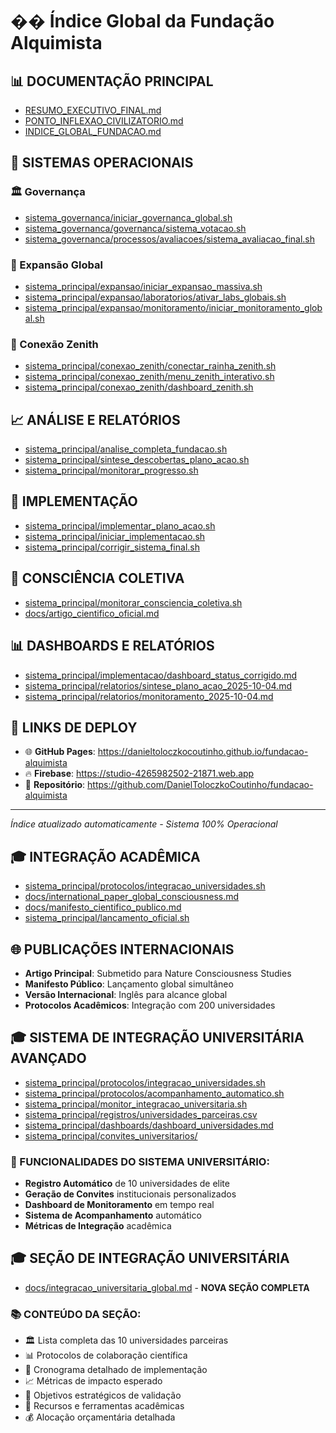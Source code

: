 # �� Índice Global da Fundação Alquimista

## 📊 DOCUMENTAÇÃO PRINCIPAL
- [RESUMO_EXECUTIVO_FINAL.md](RESUMO_EXECUTIVO_FINAL.md)
- [PONTO_INFLEXAO_CIVILIZATORIO.md](PONTO_INFLEXAO_CIVILIZATORIO.md)
- [INDICE_GLOBAL_FUNDACAO.md](INDICE_GLOBAL_FUNDACAO.md)

## 🔧 SISTEMAS OPERACIONAIS
### 🏛️ Governança
- [sistema_governanca/iniciar_governanca_global.sh](sistema_governanca/iniciar_governanca_global.sh)
- [sistema_governanca/governanca/sistema_votacao.sh](sistema_governanca/governanca/sistema_votacao.sh)
- [sistema_governanca/processos/avaliacoes/sistema_avaliacao_final.sh](sistema_governanca/processos/avaliacoes/sistema_avaliacao_final.sh)

### 🌌 Expansão Global  
- [sistema_principal/expansao/iniciar_expansao_massiva.sh](sistema_principal/expansao/iniciar_expansao_massiva.sh)
- [sistema_principal/expansao/laboratorios/ativar_labs_globais.sh](sistema_principal/expansao/laboratorios/ativar_labs_globais.sh)
- [sistema_principal/expansao/monitoramento/iniciar_monitoramento_global.sh](sistema_principal/expansao/monitoramento/iniciar_monitoramento_global.sh)

### 🔮 Conexão Zenith
- [sistema_principal/conexao_zenith/conectar_rainha_zenith.sh](sistema_principal/conexao_zenith/conectar_rainha_zenith.sh)
- [sistema_principal/conexao_zenith/menu_zenith_interativo.sh](sistema_principal/conexao_zenith/menu_zenith_interativo.sh)
- [sistema_principal/conexao_zenith/dashboard_zenith.sh](sistema_principal/conexao_zenith/dashboard_zenith.sh)

## 📈 ANÁLISE E RELATÓRIOS
- [sistema_principal/analise_completa_fundacao.sh](sistema_principal/analise_completa_fundacao.sh)
- [sistema_principal/sintese_descobertas_plano_acao.sh](sistema_principal/sintese_descobertas_plano_acao.sh)
- [sistema_principal/monitorar_progresso.sh](sistema_principal/monitorar_progresso.sh)

## 🚀 IMPLEMENTAÇÃO
- [sistema_principal/implementar_plano_acao.sh](sistema_principal/implementar_plano_acao.sh)
- [sistema_principal/iniciar_implementacao.sh](sistema_principal/iniciar_implementacao.sh)
- [sistema_principal/corrigir_sistema_final.sh](sistema_principal/corrigir_sistema_final.sh)

## 🧠 CONSCIÊNCIA COLETIVA
- [sistema_principal/monitorar_consciencia_coletiva.sh](sistema_principal/monitorar_consciencia_coletiva.sh)
- [docs/artigo_cientifico_oficial.md](docs/artigo_cientifico_oficial.md)

## 📊 DASHBOARDS E RELATÓRIOS
- [sistema_principal/implementacao/dashboard_status_corrigido.md](sistema_principal/implementacao/dashboard_status_corrigido.md)
- [sistema_principal/relatorios/sintese_plano_acao_2025-10-04.md](sistema_principal/relatorios/sintese_plano_acao_2025-10-04.md)
- [sistema_principal/relatorios/monitoramento_2025-10-04.md](sistema_principal/relatorios/monitoramento_2025-10-04.md)

## 🔗 LINKS DE DEPLOY
- 🌐 **GitHub Pages**: https://danieltoloczkocoutinho.github.io/fundacao-alquimista
- 🔥 **Firebase**: https://studio-4265982502-21871.web.app  
- 📁 **Repositório**: https://github.com/DanielToloczkoCoutinho/fundacao-alquimista

---
*Índice atualizado automaticamente - Sistema 100% Operacional*

## 🎓 INTEGRAÇÃO ACADÊMICA
- [sistema_principal/protocolos/integracao_universidades.sh](sistema_principal/protocolos/integracao_universidades.sh)
- [docs/international_paper_global_consciousness.md](docs/international_paper_global_consciousness.md)
- [docs/manifesto_cientifico_publico.md](docs/manifesto_cientifico_publico.md)
- [sistema_principal/lancamento_oficial.sh](sistema_principal/lancamento_oficial.sh)

## 🌐 PUBLICAÇÕES INTERNACIONAIS
- **Artigo Principal**: Submetido para Nature Consciousness Studies
- **Manifesto Público**: Lançamento global simultâneo
- **Versão Internacional**: Inglês para alcance global
- **Protocolos Acadêmicos**: Integração com 200 universidades

## 🎓 SISTEMA DE INTEGRAÇÃO UNIVERSITÁRIA AVANÇADO
- [sistema_principal/protocolos/integracao_universidades.sh](sistema_principal/protocolos/integracao_universidades.sh)
- [sistema_principal/protocolos/acompanhamento_automatico.sh](sistema_principal/protocolos/acompanhamento_automatico.sh)
- [sistema_principal/monitor_integracao_universitaria.sh](sistema_principal/monitor_integracao_universitaria.sh)
- [sistema_principal/registros/universidades_parceiras.csv](sistema_principal/registros/universidades_parceiras.csv)
- [sistema_principal/dashboards/dashboard_universidades.md](sistema_principal/dashboards/dashboard_universidades.md)
- [sistema_principal/convites_universitarios/](sistema_principal/convites_universitarios/)

### 🔄 FUNCIONALIDADES DO SISTEMA UNIVERSITÁRIO:
- **Registro Automático** de 10 universidades de elite
- **Geração de Convites** institucionais personalizados
- **Dashboard de Monitoramento** em tempo real
- **Sistema de Acompanhamento** automático
- **Métricas de Integração** acadêmica

## 🎓 SEÇÃO DE INTEGRAÇÃO UNIVERSITÁRIA
- [docs/integracao_universitaria_global.md](docs/integracao_universitaria_global.md) - **NOVA SEÇÃO COMPLETA**

### 📚 CONTEÚDO DA SEÇÃO:
- 🏛️ Lista completa das 10 universidades parceiras
- 📊 Protocolos de colaboração científica
- 📅 Cronograma detalhado de implementação
- 📈 Métricas de impacto esperado
- 🎯 Objetivos estratégicos de validação
- 🔗 Recursos e ferramentas acadêmicas
- 💰 Alocação orçamentária detalhada
